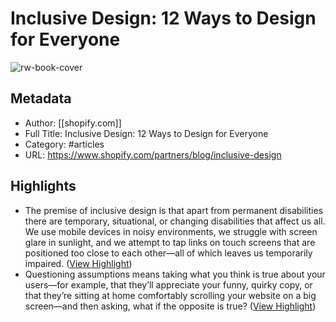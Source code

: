 # Inclusive Design: 12 Ways to Design for Everyone

![rw-book-cover](https://readwise-assets.s3.amazonaws.com/static/images/article2.74d541386bbf.png)

## Metadata
- Author: [[shopify.com]]
- Full Title: Inclusive Design: 12 Ways to Design for Everyone
- Category: #articles
- URL: https://www.shopify.com/partners/blog/inclusive-design

## Highlights
- The premise of inclusive design is that apart from permanent disabilities there are temporary, situational, or changing disabilities that affect us all. We use mobile devices in noisy environments, we struggle with screen glare in sunlight, and we attempt to tap links on touch screens that are positioned too close to each other—all of which leaves us temporarily impaired. ([View Highlight](https://instapaper.com/read/1413114613/16526747))
- Questioning assumptions means taking what you think is true about your users—for example, that they’ll appreciate your funny, quirky copy, or that they’re sitting at home comfortably scrolling your website on a big screen—and then asking, what if the opposite is true? ([View Highlight](https://instapaper.com/read/1413114613/16526763))
